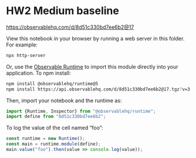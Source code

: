 # HW2 Medium baseline

https://observablehq.com/d/8d51c330bd7ee6b2@17

View this notebook in your browser by running a web server in this folder. For
example:

~~~sh
npx http-server
~~~

Or, use the [Observable Runtime](https://github.com/observablehq/runtime) to
import this module directly into your application. To npm install:

~~~sh
npm install @observablehq/runtime@5
npm install https://api.observablehq.com/d/8d51c330bd7ee6b2@17.tgz?v=3
~~~

Then, import your notebook and the runtime as:

~~~js
import {Runtime, Inspector} from "@observablehq/runtime";
import define from "8d51c330bd7ee6b2";
~~~

To log the value of the cell named “foo”:

~~~js
const runtime = new Runtime();
const main = runtime.module(define);
main.value("foo").then(value => console.log(value));
~~~
